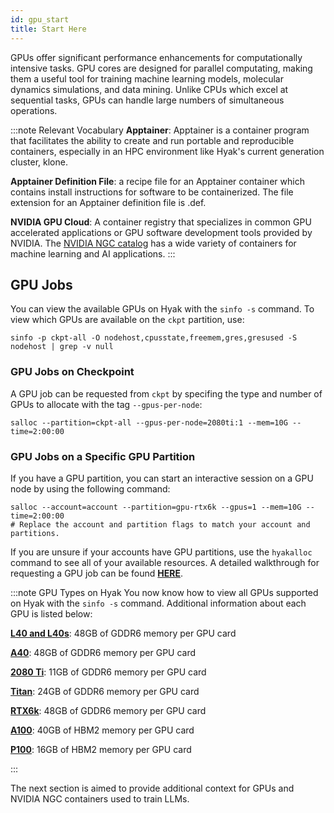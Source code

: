 ```yaml
---
id: gpu_start
title: Start Here
---
```

GPUs offer significant performance enhancements for computationally intensive tasks. GPU cores are designed for parallel computating, making them a useful tool for training machine learning models, molecular dynamics simulations, and data mining. Unlike CPUs which excel at sequential tasks, GPUs can handle large numbers of simultaneous operations.

:::note Relevant Vocabulary
**Apptainer**: Apptainer is a container program that facilitates the ability to create and run portable and reproducible containers, especially in an HPC environment like Hyak's current generation cluster, klone.

**Apptainer Definition File**: a recipe file for an Apptainer container which contains install instructions for software to be containerized. The file extension for an Apptainer definition file is .def.

**NVIDIA GPU Cloud**: A container registry that specializes in common GPU accelerated applications or GPU software development tools provided by NVIDIA. The [NVIDIA NGC catalog](https://catalog.ngc.nvidia.com/containers?filters=&orderBy=weightPopularDESC&query=&page=&pageSize=) has a wide variety of containers for machine learning and AI applications.
:::

## GPU Jobs
You can view the available GPUs on Hyak with the `sinfo -s` command. To view which GPUs are available on the `ckpt` partition, use:
```
sinfo -p ckpt-all -O nodehost,cpusstate,freemem,gres,gresused -S nodehost | grep -v null
```
### GPU Jobs on Checkpoint
A GPU job can be requested from `ckpt` by specifing the type and number of GPUs to allocate with the tag `--gpus-per-node`:
```
salloc --partition=ckpt-all --gpus-per-node=2080ti:1 --mem=10G --time=2:00:00 
```
### GPU Jobs on a Specific GPU Partition
If you have a GPU partition, you can start an interactive session on a GPU node by using the following command:
```
salloc --account=account --partition=gpu-rtx6k --gpus=1 --mem=10G --time=2:00:00
# Replace the account and partition flags to match your account and partitions.
```
If you are unsure if your accounts have GPU partitions, use the `hyakalloc` command to see all of your available resources. A detailed walkthrough for requesting a GPU job can be found **[HERE](https://hyak.uw.edu/docs/hyak101/basics/jobs/#requesting-gpus-from-a-gpu-partition)**.


:::note GPU Types on Hyak
You now know how to view all GPUs supported on Hyak with the `sinfo -s` command. Additional information about each GPU is listed below:

**<ins>L40 and L40s</ins>**: 48GB of GDDR6 memory per GPU card

**<ins>A40</ins>**: 48GB of GDDR6 memory per GPU card

**<ins>2080 Ti</ins>**: 11GB of GDDR6 memory per GPU card

**<ins>Titan</ins>**: 24GB of GDDR6 memory per GPU card

**<ins>RTX6k</ins>**: 48GB of GDDR6 memory per GPU card

**<ins>A100</ins>**: 40GB of HBM2 memory per GPU card

**<ins>P100</ins>**: 16GB of HBM2 memory per GPU card

:::

The next section is aimed to provide additional context for GPUs and NVIDIA NGC containers used to train LLMs.
